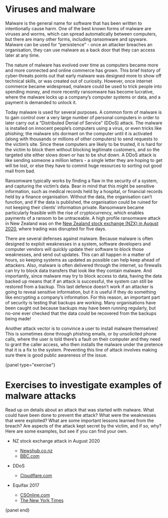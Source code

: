 # Viruses and malware

Malware is the general name for software that has been written to intentionally cause harm.
One of the best known forms of malware are viruses and worms, which can spread automatically between computers, but there are many other forms, including ransomware and spyware.
Malware can be used for “persistence” - once an attacker breaches an organisation, they can use malware as a back door that they can access later at any time.

The nature of malware has evolved over time as computers became more and more connected and online commerce has grown.
This brief history of cyber-threats points out that early malware was designed more to show off technical skills, or was created out of curiosity.
However, once internet commerce became widespread, malware could be used to trick people into spending money, and more recently ransomware has become lucrative, where the malware locks up a company’s computer systems or data, and a payment is demanded to unlock it.

Today malware is used for several purposes.
A common form of malware is to gain control over a very large number of personal computers in order to later carry out a “Distributed Denial of Service” (DDoS) attack.
The malware is installed on innocent people’s computers using a virus, or even tricks like phishing; the malware sits dormant on the computer until it is activated (along with thousands or millions of other computers) to send requests to the victim’s site.
Since these computers are likely to be trusted, it is hard for the victim to block them without blocking legitimate customers, and so the targeted site either slows down or has to be shut down.
A DDoS attack is like sending someone a million letters - a single letter they are hoping to get will be lost, or else they have to commit huge resources to sorting out good mail from bad.

Ransomware typically works by finding a flaw in the security of a system, and capturing the victim’s data.
Bear in mind that this might be sensitive information, such as medical records held by a hospital, or financial records held by a finance organisation.
Without the data, the organisation can’t function, and if the data is published, the organisation could be ruined for not keeping their clients’ information private.
Ransomware became particularly feasible with the rise of cryptocurrency, which enables payments of a ransom to be untraceable.
A high profile ransomware attack in New Zealand was on the [New Zealand stock exchange (NZX) in August 2020](https://www.rnz.co.nz/news/business/432111/scale-of-nzx-cyberattacks-unprecedented-in-new-zealand-review), where trading was disrupted for five days.

There are several defenses against malware.
Because malware is often designed to exploit weaknesses in a system, software developers and computer vendors will quickly update their software to block those weaknesses, and send out updates.
This can all happen in a matter of hours, so keeping systems as updated as possible can help keep ahead of attackers.
Also, malware is often delivered through the internet, so firewalls can try to block data transfers that look like they contain malware.
And importantly, since malware may try to block access to data, having the data backed up means that if an attack is successful, the system can still be restored from a backup.
This last defence doesn’t work if an attacker is going to reveal sensitive information, but it is useful if they do something like encrypting a company’s information.
For this reason, an important part of security is testing that backups are working.
Many organisations have been caught out because backups may have been running regularly, but no-one ever checked that the data could be recovered from the backups being made!

Another attack vector is to convince a user to install malware themselves!
This is sometimes done through phishing emails, or by unsolicited phone calls, where the user is told there’s a fault on their computer and they need to grant the caller access, who then installs the malware under the pretence that it is a fix to the system.
Preventing this line of attack involves making sure there is good public awareness of the issue.

{panel type="exercise"}

# Exercises to investigate examples of malware attacks

Read up on details about an attack that was started with malware.
What could have been done to prevent the attack?
What were the weaknesses that were exploited?
What are some important lessons learned from the breach?
Are aspects of the attack kept secret by the victim, and if so, why?
Here are some examples, but see if you can find your own.

- NZ stock exchange attack in August 2020

    - [Newshub.co.nz](https://www.newshub.co.nz/home/money/2020/12/nzx-admits-cyber-security-standards-were-not-met-ahead-of-attacks-as-industry-reports-surge-in-kiwi-tech-systems-targeted.html)
    - [BBC.com](https://www.bbc.com/news/53918580)

- DDoS

    - [Cloudflare.com](https://blog.cloudflare.com/inside-mirai-the-infamous-iot-botnet-a-retrospective-analysis/)

- Equifax 2017

    - [CSOnline.com](https://www.csoonline.com/article/3444488/equifax-data-breach-faq-what-happened-who-was-affected-what-was-the-impact.html)
    - [The New York Times](https://www.nytimes.com/2017/10/03/technology/yahoo-hack-3-billion-users.html)

{panel end}
